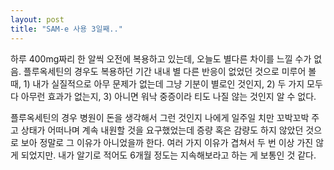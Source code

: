 ```yaml
---
layout: post
title: "SAM-e 사용 3일째.."
---
```



하루 400mg짜리 한 알씩 오전에 복용하고 있는데, 오늘도 별다른 차이를 느낄 수가 없음. 플루옥세틴의 경우도 복용하던 기간 내내 별 다른 반응이 없었던 것으로 미루어 볼 때, 1) 내가 실질적으로 아무 문제가 없는데 그냥 기분이 별로인 것인지, 2) 두 가지 모두 다 아무런 효과가 없는지, 3) 아니면 워낙 중증이라 티도 나질 않는 것인지 알 수 없다. 




플루옥세틴의 경우 병원이 돈을 생각해서 그런 것인지 나에게 일주일 치만 꼬박꼬박 주고 상태가 어떠나며 계속 내원할 것을 요구했었는데 증량 혹은 감량도 하지 않았던 것으로 보아 정말로 그 이유가 아니었을까 한다. 여러 가지 이유가 겹쳐서 두 번 이상 가진 않게 되었지만. 내가 알기로 적어도 6개월 정도는 지속해보라고 하는 게 보통인 것 같다.


